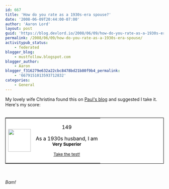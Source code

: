 ```yaml
---
id: 667
title: 'How do you rate as a 1930s-era spouse?'
date: '2008-06-09T20:44:00-07:00'
author: 'Aaron Lord'
layout: post
guid: 'https://blog.devlord.io/2008/06/09/how-do-you-rate-as-a-1930s-era-spouse/'
permalink: /2008/06/09/how-do-you-rate-as-a-1930s-era-spouse/
activitypub_status:
    - federated
blogger_blog:
    - mustfollow.blogspot.com
blogger_author:
    - Aaron
blogger_f316279e632a22cbc8478bd21b80f9b4_permalink:
    - '6679151013593712832'
categories:
    - General
---
```


My lovely wife Christina found this on <a href="http://possumbane.livejournal.com/383295.html">Paul's blog</a> and suggested I take it.  Here's my score:<br /><br /><table style="border:1px solid rgb(0,0,0);color:rgb(0,0,0);background-color:rgb(255,255,255);" border="0" cellpadding="2" cellspacing="0" width="300"><tbody><tr><td><img src="http://www.magatsu.net/maritaltest/husband.jpg" height="72" width="72" /></td><td><p style="text-align:center;"><span style="font-size:100%;">149</span></p><p style="text-align:center;">As a 1930s husband, I am<br /><strong><span style="font-size:85%;">Very Superior</span></strong></p><p style="text-align:center;"><small><a href="http://www.magatsu.net/maritaltest/">Take the test!</a></small></p></td></tr></tbody></table><br /><br /><span style="font-style:italic;">Bam!</span>